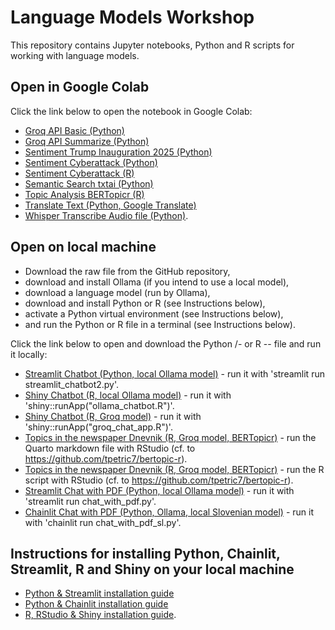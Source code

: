 # Language Models Workshop

This repository contains Jupyter notebooks, Python and R scripts for working with language models.

## Open in Google Colab

Click the link below to open the notebook in Google Colab:

- [Groq API Basic (Python)](https://colab.research.google.com/github/tpetric7/language_models_workshop/blob/main/Groq_API_basic_Google_Colab.ipynb)
- [Groq API Summarize (Python)](https://colab.research.google.com/github/tpetric7/language_models_workshop/blob/main/Groq_API_summarize_Google_Colab.ipynb)
- [Sentiment Trump Inauguration 2025 (Python)](https://colab.research.google.com/github/tpetric7/language_models_workshop/blob/main/Sentiment_in_colors_Trump_Inaugural_Speech.ipynb)
- [Sentiment Cyberattack (Python)](https://colab.research.google.com/github/tpetric7/language_models_workshop/blob/main/Sentiment_in_colors_Cyberattack.ipynb)
- [Sentiment Cyberattack (R)](https://colab.research.google.com/github/tpetric7/language_models_workshop/blob/main/R_Py_sentiment_Colab.ipynb)
- [Semantic Search txtai (Python)](https://colab.research.google.com/github/tpetric7/language_models_workshop/blob/main/Semantic_Search_txtai.ipynb)
- [Topic Analysis BERTopicr (R)](https://colab.research.google.com/github/tpetric7/language_models_workshop/blob/main/R_Py_bertopicr_Colab.ipynb)
- [Translate Text (Python, Google Translate)](https://colab.research.google.com/github/tpetric7/language_models_workshop/blob/main/translate_doc_google.ipynb)
- [Whisper Transcribe Audio file (Python)](https://colab.research.google.com/github/tpetric7/language_models_workshop/blob/main/Whisper_transcribe.ipynb).

## Open on local machine

- Download the raw file from the GitHub repository, 
- download and install Ollama (if you intend to use a local model), 
- download a language model (run by Ollama), 
- download and install Python or R (see Instructions below), 
- activate a Python virtual environment (see Instructions below), 
- and run the Python or R file in a terminal (see Instructions below).

Click the link below to open and download the Python /- or R -- file and run it locally:

- [Streamlit Chatbot (Python, local Ollama model)](https://github.com/tpetric7/language_models_workshop/blob/main/streamlit_chatbot2.py) - run it with 'streamlit run streamlit_chatbot2.py'.
- [Shiny Chatbot (R, local Ollama model)](https://github.com/tpetric7/language_models_workshop/blob/main/ollama_chatbot.R) - run it with 'shiny::runApp("ollama_chatbot.R")'.
- [Shiny Chatbot (R, Groq model)](https://github.com/tpetric7/language_models_workshop/blob/main/groq_chat_app.R) - run it with 'shiny::runApp("groq_chat_app.R")'.
- [Topics in the newspaper Dnevnik (R, Groq model, BERTopicr)](https://github.com/tpetric7/language_models_workshop/blob/main/topics_in_dnevnik.qmd) - run the Quarto markdown file with RStudio (cf. to https://github.com/tpetric7/bertopic-r).
- [Topics in the newspaper Dnevnik (R, Groq model, BERTopicr)](https://github.com/tpetric7/language_models_workshop/blob/main/topics_in_dnevnik.R) - run the R script with RStudio (cf. to https://github.com/tpetric7/bertopic-r).
- [Streamlit Chat with PDF (Python, local Ollama model)](https://github.com/tpetric7/language_models_workshop/blob/main/chat_with_pdf.py) - run it with 'streamlit run chat_with_pdf.py'.
- [Chainlit Chat with PDF (Python, Ollama, local Slovenian model)](https://github.com/tpetric7/language_models_workshop/blob/main/chat_with_pdf_sl.py) - run it with 'chainlit run chat_with_pdf_sl.py'.

## Instructions for installing Python, Chainlit, Streamlit, R and Shiny on your local machine

- [Python & Streamlit installation guide](https://github.com/tpetric7/language_models_workshop/blob/main/Streamlit_app_how_to_prepare.pdf)
- [Python & Chainlit installation guide](https://github.com/tpetric7/language_models_workshop/blob/main/Chainlit_app_how_to_prepare.pdf)
- [R, RStudio & Shiny installation guide](https://github.com/tpetric7/language_models_workshop/blob/main/Shiny_app_how_to_prepare.pdf).
